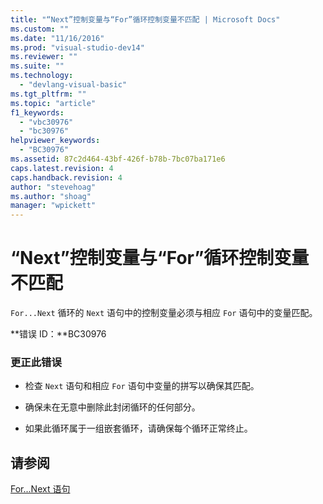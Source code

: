 ```yaml
---
title: "“Next”控制变量与“For”循环控制变量不匹配 | Microsoft Docs"
ms.custom: ""
ms.date: "11/16/2016"
ms.prod: "visual-studio-dev14"
ms.reviewer: ""
ms.suite: ""
ms.technology: 
  - "devlang-visual-basic"
ms.tgt_pltfrm: ""
ms.topic: "article"
f1_keywords: 
  - "vbc30976"
  - "bc30976"
helpviewer_keywords: 
  - "BC30976"
ms.assetid: 87c2d464-43bf-426f-b78b-7bc07ba171e6
caps.latest.revision: 4
caps.handback.revision: 4
author: "stevehoag"
ms.author: "shoag"
manager: "wpickett"
---
```

# “Next”控制变量与“For”循环控制变量不匹配
`For...Next` 循环的 `Next` 语句中的控制变量必须与相应 `For` 语句中的变量匹配。  
  
 **错误 ID：**BC30976  
  
### 更正此错误  
  
-   检查 `Next` 语句和相应 `For` 语句中变量的拼写以确保其匹配。  
  
-   确保未在无意中删除此封闭循环的任何部分。  
  
-   如果此循环属于一组嵌套循环，请确保每个循环正常终止。  
  
## 请参阅  
 [For...Next 语句](/dotnet/visual-basic/language-reference/statements/for-next-statement)
